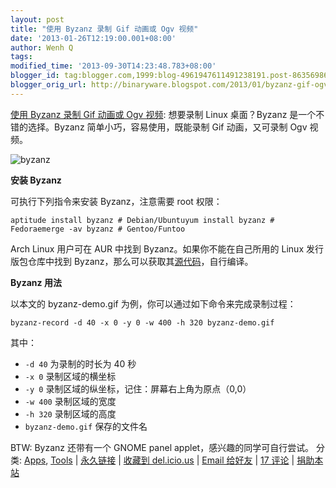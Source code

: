 ```yaml
---
layout: post
title: "使用 Byzanz 录制 Gif 动画或 Ogv 视频"
date: '2013-01-26T12:19:00.001+08:00'
author: Wenh Q
tags:
modified_time: '2013-09-30T14:23:48.783+08:00'
blogger_id: tag:blogger.com,1999:blog-4961947611491238191.post-8635698685332347617
blogger_orig_url: http://binaryware.blogspot.com/2013/01/byzanz-gif-ogv.html
---
```


[使用
Byzanz 录制 Gif 动画或 Ogv
视频](http://linuxtoy.org/archives/byzanz.html):
想要录制 Linux 桌面？Byzanz 是一个不错的选择。Byzanz
简单小巧，容易使用，既能录制 Gif 动画，又可录制 Ogv 视频。

![byzanz](http://lt-file.b0.upaiyun.com/files/2012/12/byzanz-demo.gif)

**安装 Byzanz**

可执行下列指令来安装 Byzanz，注意需要 root 权限：


    aptitude install byzanz # Debian/Ubuntuyum install byzanz # Fedoraemerge -av byzanz # Gentoo/Funtoo


Arch Linux 用户可在 AUR 中找到 Byzanz。如果你不能在自己所用的 Linux
发行版包仓库中找到
Byzanz，那么可以获取其[源代码](http://git.gnome.org/browse/byzanz/)，自行编译。

**Byzanz 用法**

以本文的 byzanz-demo.gif 为例，你可以通过如下命令来完成录制过程：


    byzanz-record -d 40 -x 0 -y 0 -w 400 -h 320 byzanz-demo.gif


其中：


-   `-d 40` 为录制的时长为 40 秒
-   `-x 0` 录制区域的横坐标
-   `-y 0` 录制区域的纵坐标，记住：屏幕右上角为原点（0,0）
-   `-w 400` 录制区域的宽度
-   `-h 320` 录制区域的高度
-   `byzanz-demo.gif` 保存的文件名


BTW: Byzanz 还带有一个 GNOME panel applet，感兴趣的同学可自行尝试。
分类:
[Apps](http://linuxtoy.org/category/apps "View all posts in Apps"),
[Tools](http://linuxtoy.org/category/apps/tools "View all posts in Tools")
|
[永久链接](http://linuxtoy.org/archives/byzanz.html) |
[收藏到
del.icio.us](http://delicious.com/save?url=http://linuxtoy.org/archives/byzanz.html&title=%E4%BD%BF%E7%94%A8%20Byzanz%20%E5%BD%95%E5%88%B6%20Gif%20%E5%8A%A8%E7%94%BB%E6%88%96%20Ogv%20%E8%A7%86%E9%A2%91)
|
[Email
给好友](mailto:?Subject=Check+This+Out&body=I+think+you'll+like+this:+http://linuxtoy.org/archives/byzanz.html)
|
[17 评论](http://linuxtoy.org/archives/byzanz.html#comments) |
[捐助本站](http://linuxtoy.org/faq/donate)
